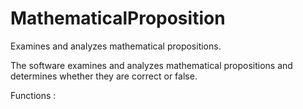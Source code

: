 # MathematicalProposition
Examines and analyzes mathematical propositions.

The software examines and analyzes mathematical propositions and determines whether they are correct or false.


Functions :
